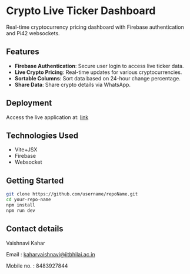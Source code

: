 # Crypto Live Ticker Dashboard

Real-time cryptocurrency pricing dashboard with Firebase authentication and Pi42 websockets.

## Features

- **Firebase Authentication**: Secure user login to access live ticker data.
- **Live Crypto Pricing**: Real-time updates for various cryptocurrencies.
- **Sortable Columns**: Sort data based on 24-hour change percentage.
- **Share Data**: Share crypto details via WhatsApp.

## Deployment

Access the live application at: [link](https://6635bf76669e3d9fae315a4b--comfy-quokka-85c4e7.netlify.app/)

## Technologies Used

- Vite+JSX
- Firebase
- Websocket

## Getting Started

```bash
git clone https://github.com/username/repoName.git
cd your-repo-name
npm install
npm run dev
```

## Contact details

Vaishnavi Kahar

Email : kaharvaishnavi@iitbhilai.ac.in

Mobile no. : 8483927844
